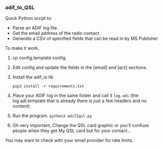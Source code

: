 ### adif_to_QSL

Quick Python script to:

* Parse an ADIF log file.
* Get the email address of the radio contact.
* Generate a CSV of specified fields that can be read in by MS Publisher

To make it work, 

1. cp config.template config

2. Edit config and update the fields in the [email] and [qrz] sections.

3. Install the adif_io lib

   `pip3 install -r requirements.txt`

4. Place your ADIF log in the same folder and call it `log.adi` (the
   log.adi.template that is already there is just a few headers and no
   content)

5. Run the program.
   `python3 adif2qsl.py`

6. Oh very important, Change the QSL card graphic or you'll confuse people
   when they get My QSL card but for your contact...

You may want to check with your email provider for rate limits.
